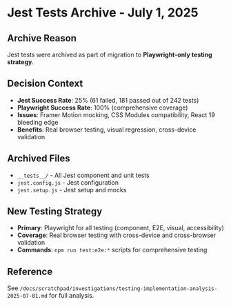 # Jest Tests Archive - July 1, 2025

## Archive Reason
Jest tests were archived as part of migration to **Playwright-only testing strategy**.

## Decision Context
- **Jest Success Rate**: 25% (61 failed, 181 passed out of 242 tests)
- **Playwright Success Rate**: 100% (comprehensive coverage)
- **Issues**: Framer Motion mocking, CSS Modules compatibility, React 19 bleeding edge
- **Benefits**: Real browser testing, visual regression, cross-device validation

## Archived Files
- `__tests__/` - All Jest component and unit tests
- `jest.config.js` - Jest configuration
- `jest.setup.js` - Jest setup and mocks

## New Testing Strategy
- **Primary**: Playwright for all testing (component, E2E, visual, accessibility)
- **Coverage**: Real browser testing with cross-device and cross-browser validation
- **Commands**: `npm run test:e2e:*` scripts for comprehensive testing

## Reference
See `/docs/scratchpad/investigations/testing-implementation-analysis-2025-07-01.md` for full analysis.